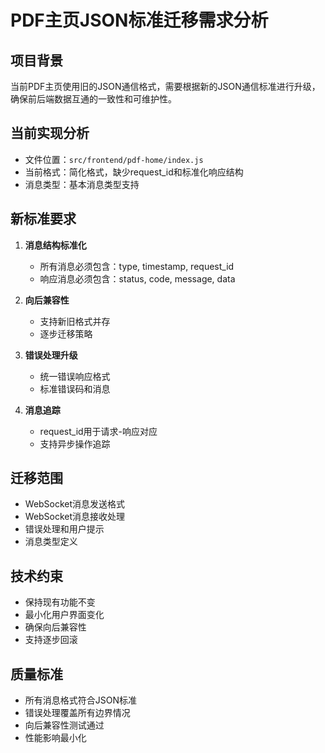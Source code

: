 # PDF主页JSON标准迁移需求分析

## 项目背景
当前PDF主页使用旧的JSON通信格式，需要根据新的JSON通信标准进行升级，确保前后端数据互通的一致性和可维护性。

## 当前实现分析
- 文件位置：`src/frontend/pdf-home/index.js`
- 当前格式：简化格式，缺少request_id和标准化响应结构
- 消息类型：基本消息类型支持

## 新标准要求
1. **消息结构标准化**
   - 所有消息必须包含：type, timestamp, request_id
   - 响应消息必须包含：status, code, message, data

2. **向后兼容性**
   - 支持新旧格式并存
   - 逐步迁移策略

3. **错误处理升级**
   - 统一错误响应格式
   - 标准错误码和消息

4. **消息追踪**
   - request_id用于请求-响应对应
   - 支持异步操作追踪

## 迁移范围
- WebSocket消息发送格式
- WebSocket消息接收处理
- 错误处理和用户提示
- 消息类型定义

## 技术约束
- 保持现有功能不变
- 最小化用户界面变化
- 确保向后兼容性
- 支持逐步回滚

## 质量标准
- 所有消息格式符合JSON标准
- 错误处理覆盖所有边界情况
- 向后兼容性测试通过
- 性能影响最小化